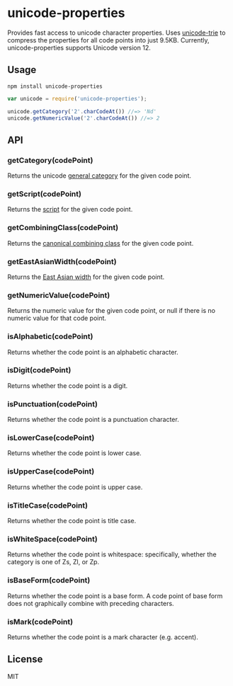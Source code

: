 # unicode-properties

Provides fast access to unicode character properties. Uses [unicode-trie](https://github.com/devongovett/unicode-trie) to compress the 
properties for all code points into just 9.5KB. Currently, unicode-properties supports Unicode version 12.

## Usage

    npm install unicode-properties

```javascript
var unicode = require('unicode-properties');

unicode.getCategory('2'.charCodeAt()) //=> 'Nd'
unicode.getNumericValue('2'.charCodeAt()) //=> 2
```

## API

### getCategory(codePoint)

Returns the unicode [general category](http://www.fileformat.info/info/unicode/category/index.htm) for the given code point.

### getScript(codePoint)

Returns the [script](http://unicode.org/standard/supported.html) for the given code point.

### getCombiningClass(codePoint)

Returns the [canonical combining class](http://unicode.org/glossary/#combining_class) for the given code point.

### getEastAsianWidth(codePoint)

Returns the [East Asian width](http://www.unicode.org/reports/tr11/tr11-28.html) for the given code point.

### getNumericValue(codePoint)

Returns the numeric value for the given code point, or null if there is no numeric value for that code point.

### isAlphabetic(codePoint)

Returns whether the code point is an alphabetic character.

### isDigit(codePoint)

Returns whether the code point is a digit.

### isPunctuation(codePoint)

Returns whether the code point is a punctuation character.

### isLowerCase(codePoint)

Returns whether the code point is lower case.

### isUpperCase(codePoint)

Returns whether the code point is upper case.

### isTitleCase(codePoint)

Returns whether the code point is title case.

### isWhiteSpace(codePoint)

Returns whether the code point is whitespace: specifically, whether the category is one of Zs, Zl, or Zp.

### isBaseForm(codePoint)

Returns whether the code point is a base form. A code point of base form does not graphically combine with preceding
characters.

### isMark(codePoint)

Returns whether the code point is a mark character (e.g. accent).

## License

MIT

